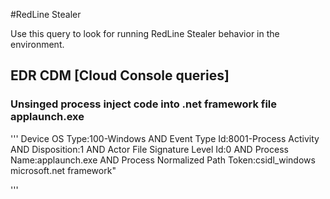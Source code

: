 #RedLine Stealer

Use this query to look for running RedLine Stealer behavior in the environment.

## EDR CDM [Cloud Console queries]

### Unsinged process inject code into .net framework file applaunch.exe 

'''
Device OS Type:100-Windows AND Event Type Id:8001-Process Activity AND Disposition:1 AND Actor File Signature Level Id:0 AND Process Name:applaunch.exe AND Process Normalized Path Token:csidl_windows microsoft.net framework"

'''
